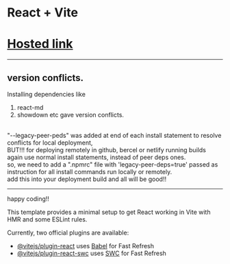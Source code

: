 # React + Vite
# [Hosted link](https://markdown-editor-svv3-pk4xp72n7-srivatsas-projects-524d5a78.vercel.app/)
____
## version conflicts.
Installing dependencies like <br>
1. react-md
2. showdown
   etc gave version conflicts.
<br>
"--legacy-peer-peds" was added at end of each install statement to resolve conflicts for local deployment,
<br>
BUT!!!  for deploying remotely in github, bercel or netlify running builds again use normal install statements, instead of peer deps ones.
<br>
so, we need to add a ".npmrc" file with 'legacy-peer-deps=true' passed as instruction for all install commands run locally or remotely.
<br>
add this into your deployment build and all will be good!!

_______

happy coding!!

This template provides a minimal setup to get React working in Vite with HMR and some ESLint rules.

Currently, two official plugins are available:

- [@vitejs/plugin-react](https://github.com/vitejs/vite-plugin-react/blob/main/packages/plugin-react/README.md) uses [Babel](https://babeljs.io/) for Fast Refresh
- [@vitejs/plugin-react-swc](https://github.com/vitejs/vite-plugin-react-swc) uses [SWC](https://swc.rs/) for Fast Refresh
